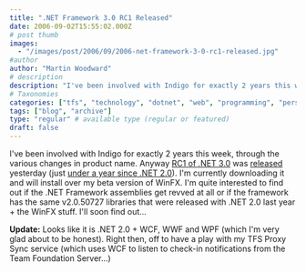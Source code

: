 ```yaml
---
title: ".NET Framework 3.0 RC1 Released"
date: 2006-09-02T15:55:02.000Z
# post thumb
images:
  - "/images/post/2006/09/2006-net-framework-3-0-rc1-released.jpg"
#author
author: "Martin Woodward"
# description
description: "I've been involved with Indigo for exactly 2 years this week, through the various changes in product name."
# Taxonomies
categories: ["tfs", "technology", "dotnet", "web", "programming", "personal"]
tags: ["blog", "archive"]
type: "regular" # available type (regular or featured)
draft: false
---
```

I've been involved with Indigo for exactly 2 years this week, through the various changes in product name.  Anyway [RC1 of .NET 3.0](http://www.microsoft.com/downloads/details.aspx?FamilyId=19E21845-F5E3-4387-95FF-66788825C1AF&displaylang=en) was [released](http://www.microsoft.com/downloads/details.aspx?FamilyId=19E21845-F5E3-4387-95FF-66788825C1AF&displaylang=en) yesterday (just [under a year since .NET 2.0](http://www.woodwardweb.com/vsts/000146.html)).  I'm currently downloading it and will install over my beta version of WinFX.  I'm quite interested to find out if the .NET Framework assemblies get revved at all or if the framework has the same v2.0.50727 libraries that were released with .NET 2.0 last year + the WinFX stuff.  I'll soon find out... 

**Update:** Looks like it is .NET 2.0 + WCF, WWF and WPF (which I'm very glad about to be honest).  Right then, off to have a play with my TFS Proxy Sync service (which uses WCF to listen to check-in notifications from the Team Foundation Server...)